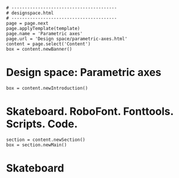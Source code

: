 ~~~
# ----------------------------------------
# designspace.html
# ----------------------------------------
page = page.next
page.applyTemplate(template)  
page.name = 'Parametric axes'
page.url = 'Design space/parametric-axes.html'
content = page.select('Content')
box = content.newBanner()
~~~

# Design space: Parametric axes

~~~
box = content.newIntroduction()
~~~

# Skateboard. RoboFont. Fonttools. Scripts. Code.

~~~
section = content.newSection()
box = section.newMain()
~~~

# Skateboard
